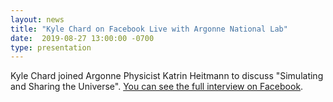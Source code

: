 ```yaml
---
layout: news
title: "Kyle Chard on Facebook Live with Argonne National Lab"
date:  2019-08-27 13:00:00 -0700
type: presentation
---
```


Kyle Chard joined Argonne Physicist Katrin Heitmann to discuss "Simulating and Sharing the Universe". [You can see the full interview on Facebook](https://www.facebook.com/events/358182361789620/).